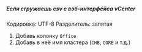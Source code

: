 ##### Если сгружаешь csv с вэб-интерфейса vCenter
Кодировка: UTF-8
Разделитель: запятая
1. Добавь колонку `Office`
2. Добавь в неё имя кластера (`CHB`, `CORE` и т.д.)